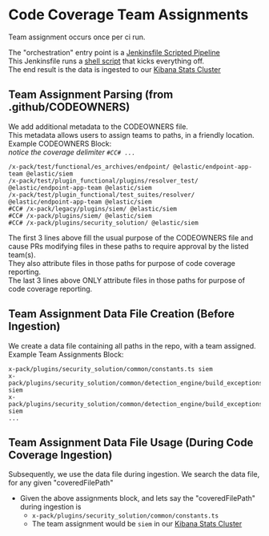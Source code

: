 # Code Coverage Team Assignments

Team assignment occurs once per ci run.

The "orchestration" entry point is a [Jenkinsfile Scripted Pipeline](https://github.com/elastic/kibana/blob/f73bc48b3bbbb5ad2042c1aa267aea2150b7b742/.ci/Jenkinsfile_coverage#L21)  
This Jenkinsfile runs a [shell script](https://github.com/elastic/kibana/blob/master/src/dev/code_coverage/shell_scripts/generate_team_assignments_and_ingest_coverage.sh#L33) that kicks everything off.  
The end result is the data is ingested to our [Kibana Stats Cluster](https://kibana-stats.elastic.dev/app/dashboards#/view/58b8db70-62f9-11ea-8312-7f2d69b79843?_g=(filters%3A!()%2CrefreshInterval%3A(pause%3A!t%2Cvalue%3A0)%2Ctime%3A(from%3Anow-7d%2Cto%3Anow)))

## Team Assignment Parsing (from .github/CODEOWNERS)  
We add additional metadata to the CODEOWNERS file.  
This metadata allows users to assign teams to paths, in a friendly location.  
Example CODEOWNERS Block:  
_notice the coverage delimiter `#CC# ...`_
```
/x-pack/test/functional/es_archives/endpoint/ @elastic/endpoint-app-team @elastic/siem
/x-pack/test/plugin_functional/plugins/resolver_test/ @elastic/endpoint-app-team @elastic/siem
/x-pack/test/plugin_functional/test_suites/resolver/ @elastic/endpoint-app-team @elastic/siem
#CC# /x-pack/legacy/plugins/siem/ @elastic/siem
#CC# /x-pack/plugins/siem/ @elastic/siem
#CC# /x-pack/plugins/security_solution/ @elastic/siem
```
The first 3 lines above fill the usual purpose of the CODEOWNERS file and cause PRs modifying files in these paths to require approval by the listed team(s).  
They also attribute files in those paths for purpose of code coverage reporting.  
The last 3 lines above ONLY attribute files in those paths for purpose of code coverage reporting.  

## Team Assignment Data File Creation (Before Ingestion)
We create a data file containing all paths in the repo, with a team assigned.   
Example Team Assignments Block: 
```
x-pack/plugins/security_solution/common/constants.ts siem
x-pack/plugins/security_solution/common/detection_engine/build_exceptions_query.test.ts siem
x-pack/plugins/security_solution/common/detection_engine/build_exceptions_query.ts siem
...
```

## Team Assignment Data File Usage (During Code Coverage Ingestion) 
Subsequently, we use the data file during ingestion.
We search the data file, for any given "coveredFilePath"
 - Given the above assignments block, and lets say the "coveredFilePath" during ingestion is 
   - `x-pack/plugins/security_solution/common/constants.ts`
   - The team assignment would be `siem` in our [Kibana Stats Cluster](https://kibana-stats.elastic.dev/app/dashboards#/view/58b8db70-62f9-11ea-8312-7f2d69b79843?_g=(filters%3A!()%2CrefreshInterval%3A(pause%3A!t%2Cvalue%3A0)%2Ctime%3A(from%3Anow-7d%2Cto%3Anow)))
